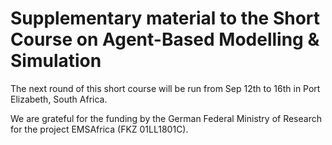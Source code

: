 # Supplementary material to the Short Course on Agent-Based Modelling & Simulation

The next round of this short course will be run from Sep 12th to 16th in Port Elizabeth, South Africa.

We are grateful for the funding by the German Federal Ministry of Research for the project EMSAfrica (FKZ 01LL1801C).

